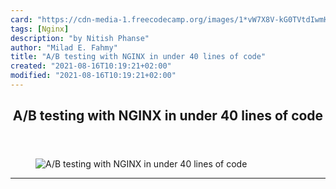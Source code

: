 ```yaml
---
card: "https://cdn-media-1.freecodecamp.org/images/1*vW7X8V-kG0TVtdIwmHw7hQ.png"
tags: [Nginx]
description: "by Nitish Phanse"
author: "Milad E. Fahmy"
title: "A/B testing with NGINX in under 40 lines of code"
created: "2021-08-16T10:19:21+02:00"
modified: "2021-08-16T10:19:21+02:00"
---
```

<div class="site-wrapper">
<main id="site-main" class="site-main outer">
<div class="inner">
<article class="post-full post tag-nginx tag-ux tag-tech tag-web-development tag-programming ">
<header class="post-full-header">
<h1 class="post-full-title">A/B testing with NGINX in under 40 lines of code</h1>
</header>
<figure class="post-full-image">
<picture>
<source media="(max-width: 700px)" sizes="1px" srcset="data:image/gif;base64,R0lGODlhAQABAIAAAAAAAP///yH5BAEAAAAALAAAAAABAAEAAAIBRAA7 1w">
<source media="(min-width: 701px)" sizes="(max-width: 800px) 400px,
(max-width: 1170px) 700px,
1400px" srcset="https://cdn-media-1.freecodecamp.org/images/1*vW7X8V-kG0TVtdIwmHw7hQ.png 300w,
https://cdn-media-1.freecodecamp.org/images/1*vW7X8V-kG0TVtdIwmHw7hQ.png 600w,
https://cdn-media-1.freecodecamp.org/images/1*vW7X8V-kG0TVtdIwmHw7hQ.png 1000w,
https://cdn-media-1.freecodecamp.org/images/1*vW7X8V-kG0TVtdIwmHw7hQ.png 2000w">
<img onerror="this.style.display='none'" src="https://cdn-media-1.freecodecamp.org/images/1*vW7X8V-kG0TVtdIwmHw7hQ.png" alt="A/B testing with NGINX in under 40 lines of code">
</picture>
</figure>
<section class="post-full-content">
<div class="post-content medium-migrated-article">
</div>
<hr>
</section>
</article>
</div>
</main>
</div>
<!-- Google Tag Manager (noscript) -->
<!-- End Google Tag Manager (noscript) -->
